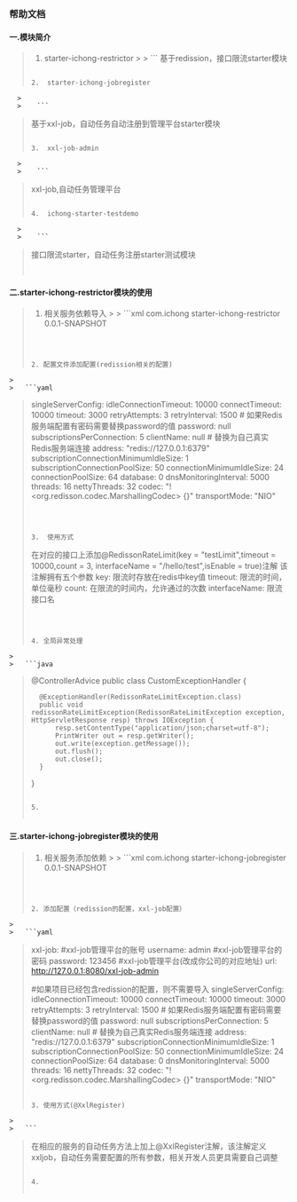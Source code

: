 ### 帮助文档

#### 一.模块简介

> 1.  starter-ichong-restrictor
      >
      >    ```
>    基于redission，接口限流starter模块
>    ```
>
> 2.  starter-ichong-jobregister
      >
      >    ```
>    基于xxl-job，自动任务自动注册到管理平台starter模块
>    ```
>
> 3.  xxl-job-admin
      >
      >    ```
>    xxl-job,自动任务管理平台
>    ```
>
> 4.  ichong-starter-testdemo
      >
      >    ```
>    接口限流starter，自动任务注册starter测试模块
>    ```
>
>

#### 二.starter-ichong-restrictor模块的使用

>1. 相关服务依赖导入
    >
    >   ```xml
>           <dependency>
>               <groupId>com.ichong</groupId>
>               <artifactId>starter-ichong-restrictor</artifactId>
>               <version>0.0.1-SNAPSHOT</version>
>           </dependency>
>   ```
>
>
>
>2. 配置文件添加配置(redission相关的配置)
    >
    >   ```yaml
>   singleServerConfig:
>     idleConnectionTimeout: 10000
>     connectTimeout: 10000
>     timeout: 3000
>     retryAttempts: 3
>     retryInterval: 1500
>     # 如果Redis服务端配置有密码需要替换password的值
>     password: null
>     subscriptionsPerConnection: 5
>     clientName: null
>     # 替换为自己真实Redis服务端连接
>     address: "redis://127.0.0.1:6379"
>     subscriptionConnectionMinimumIdleSize: 1
>     subscriptionConnectionPoolSize: 50
>     connectionMinimumIdleSize: 24
>     connectionPoolSize: 64
>     database: 0
>     dnsMonitoringInterval: 5000
>   threads: 16
>   nettyThreads: 32
>   codec: "!<org.redisson.codec.MarshallingCodec> {}"
>   transportMode: "NIO"
>   ```
>
>
>
>3.  使用方式
>
>   ```
>   在对应的接口上添加@RedissonRateLimit(key = "testLimit",timeout = 10000,count = 3,
>               interfaceName = "/hello/test",isEnable = true)注解
>   该注解拥有五个参数
>   key:           限流时存放在redis中key值
>   timeout:       限流的时间，单位毫秒
>   count:         在限流的时间内，允许通过的次数
>   interfaceName: 限流接口名
>   ```
>
>
>
>4. 全局异常处理
    >
    >   ```java
>   @ControllerAdvice
>   public class CustomExceptionHandler {
>   
>       @ExceptionHandler(RedissonRateLimitException.class)
>       public void redissonRateLimitException(RedissonRateLimitException exception, HttpServletResponse resp) throws IOException {
>           resp.setContentType("application/json;charset=utf-8");
>           PrintWriter out = resp.getWriter();
>           out.write(exception.getMessage());
>           out.flush();
>           out.close();
>       }
>   }
>   ```
>
>5.
>
>

#### 三.starter-ichong-jobregister模块的使用

>1. 相关服务添加依赖
    >
    >   ```xml
>          <dependency>
>               <groupId>com.ichong</groupId>
>               <artifactId>starter-ichong-jobregister</artifactId>
>               <version>0.0.1-SNAPSHOT</version>
>           </dependency>
>   ```
>
>
>
>2. 添加配置（redission的配置，xxl-job配置）
    >
    >   ```yaml
>   xxl-job:
>    #xxl-job管理平台的账号
>    username: admin
>    #xxl-job管理平台的密码
>    password: 123456
>    #xxl-job管理平台(改成你公司的对应地址)
>    url: http://127.0.0.1:8080/xxl-job-admin
>   
>   #如果项目已经包含redission的配置，则不需要导入
>   singleServerConfig:
>     idleConnectionTimeout: 10000
>     connectTimeout: 10000
>     timeout: 3000
>     retryAttempts: 3
>     retryInterval: 1500
>     # 如果Redis服务端配置有密码需要替换password的值
>     password: null
>     subscriptionsPerConnection: 5
>     clientName: null
>     # 替换为自己真实Redis服务端连接
>     address: "redis://127.0.0.1:6379"
>     subscriptionConnectionMinimumIdleSize: 1
>     subscriptionConnectionPoolSize: 50
>     connectionMinimumIdleSize: 24
>     connectionPoolSize: 64
>     database: 0
>     dnsMonitoringInterval: 5000
>   threads: 16
>   nettyThreads: 32
>   codec: "!<org.redisson.codec.MarshallingCodec> {}"
>   transportMode: "NIO"
>   ```
>
>3. 使用方式(@XxlRegister)
    >
    >   ```
>   在相应的服务的自动任务方法上加上@XxlRegister注解，该注解定义xxljob，自动任务需要配置的所有参数，相关开发人员更具需要自己调整
>   ```
>
>4.
>
>

